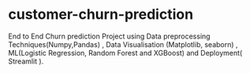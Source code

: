 # customer-churn-prediction
End to End Churn prediction Project using Data preprocessing Techniques(Numpy,Pandas) , Data Visualisation (Matplotlib, seaborn) , ML(Logistic Regression, Random Forest and XGBoost) and Deployment( Streamlit ).
